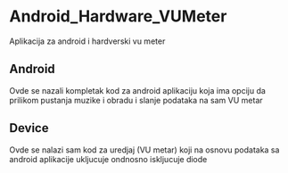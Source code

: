 # Android_Hardware_VUMeter
Aplikacija za android i hardverski vu meter

## Android
Ovde se nazali kompletak kod za android aplikaciju koja ima opciju da prilikom
pustanja muzike i obradu i slanje podataka na sam VU metar

## Device
Ovde se nalazi sam kod za uredjaj (VU metar) koji na osnovu podataka sa android
aplikacije ukljucuje ondnosno iskljucuje diode
